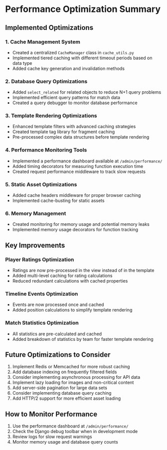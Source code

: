 # Performance Optimization Summary

## Implemented Optimizations

### 1. Cache Management System
- Created a centralized `CacheManager` class in `cache_utils.py`
- Implemented tiered caching with different timeout periods based on data type
- Added cache key generation and invalidation methods

### 2. Database Query Optimizations
- Added `select_related` for related objects to reduce N+1 query problems
- Implemented efficient query patterns for match data
- Created a query debugger to monitor database performance

### 3. Template Rendering Optimizations
- Enhanced template filters with advanced caching strategies
- Created template tag library for fragment caching
- Pre-processed complex data structures before template rendering

### 4. Performance Monitoring Tools
- Implemented a performance dashboard available at `/admin/performance/`
- Added timing decorators for measuring function execution time
- Created request performance middleware to track slow requests

### 5. Static Asset Optimizations
- Added cache headers middleware for proper browser caching
- Implemented cache-busting for static assets

### 6. Memory Management
- Created monitoring for memory usage and potential memory leaks
- Implemented memory usage decorators for function tracking

## Key Improvements

### Player Ratings Optimization
- Ratings are now pre-processed in the view instead of in the template
- Added multi-level caching for rating calculations
- Reduced redundant calculations with cached properties

### Timeline Events Optimization
- Events are now processed once and cached
- Added position calculations to simplify template rendering

### Match Statistics Optimization
- All statistics are pre-calculated and cached
- Added breakdown of statistics by team for faster template rendering

## Future Optimizations to Consider

1. Implement Redis or Memcached for more robust caching
2. Add database indexing on frequently filtered fields
3. Consider implementing asynchronous processing for API data
4. Implement lazy loading for images and non-critical content
5. Add server-side pagination for large data sets
6. Consider implementing database query caching
7. Add HTTP/2 support for more efficient asset loading

## How to Monitor Performance

1. Use the performance dashboard at `/admin/performance/`
2. Check the Django debug toolbar when in development mode
3. Review logs for slow request warnings
4. Monitor memory usage and database query counts
